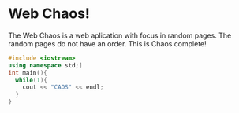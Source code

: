 # Web Chaos!

The Web Chaos is a web aplication with focus in random pages. The random pages do not have an order. This is Chaos complete!

```cpp
#include <iostream>
using namespace std;]
int main(){
  while(1){
    cout << "CAOS" << endl;
  }
} 
```
